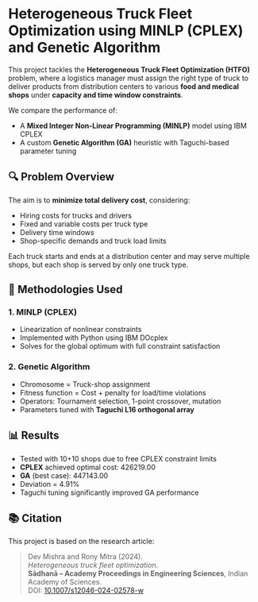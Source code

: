 # Heterogeneous Truck Fleet Optimization using MINLP (CPLEX) and Genetic Algorithm

This project tackles the **Heterogeneous Truck Fleet Optimization (HTFO)** problem, where a logistics manager must assign the right type of truck to deliver products from distribution centers to various **food and medical shops** under **capacity and time window constraints**.

We compare the performance of:
- A **Mixed Integer Non-Linear Programming (MINLP)** model using IBM CPLEX
- A custom **Genetic Algorithm (GA)** heuristic with Taguchi-based parameter tuning

## 🔍 Problem Overview
The aim is to **minimize total delivery cost**, considering:
- Hiring costs for trucks and drivers
- Fixed and variable costs per truck type
- Delivery time windows
- Shop-specific demands and truck load limits

Each truck starts and ends at a distribution center and may serve multiple shops, but each shop is served by only one truck type.


## 🧠 Methodologies Used

### 1. MINLP (CPLEX)
- Linearization of nonlinear constraints
- Implemented with Python using IBM DOcplex
- Solves for the global optimum with full constraint satisfaction

### 2. Genetic Algorithm
- Chromosome = Truck-shop assignment
- Fitness function = Cost + penalty for load/time violations
- Operators: Tournament selection, 1-point crossover, mutation
- Parameters tuned with **Taguchi L16 orthogonal array**

## 📊 Results
- Tested with 10+10 shops due to free CPLEX constraint limits
- **CPLEX** achieved optimal cost: 426219.00
- **GA** (best case): 447143.00 
- Deviation = 4.91%
- Taguchi tuning significantly improved GA performance

## 📚 Citation

This project is based on the research article:

> Dev Mishra and Rony Mitra (2024).  
> _Heterogeneous truck fleet optimization_.  
> **Sādhanā – Academy Proceedings in Engineering Sciences**, Indian Academy of Sciences.  
> DOI: [10.1007/s12046-024-02578-w](https://doi.org/10.1007/s12046-024-02578-w)








